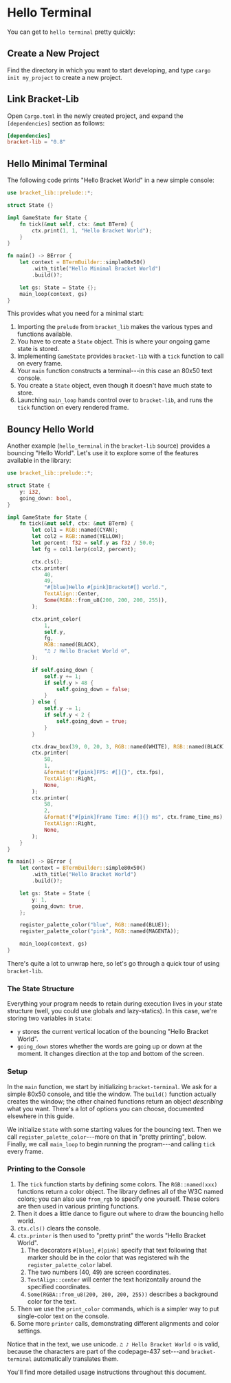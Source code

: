 # Hello Terminal

You can get to `hello terminal` pretty quickly:

## Create a New Project

Find the directory in which you want to start developing, and type `cargo init my_project` to create a new project.

## Link Bracket-Lib

Open `Cargo.toml` in the newly created project, and expand the `[dependencies]` section as follows:

```toml
[dependencies]
bracket-lib = "0.8"
```

## Hello Minimal Terminal

The following code prints "Hello Bracket World" in a new simple console:

```rust
use bracket_lib::prelude::*;

struct State {}

impl GameState for State {
    fn tick(&mut self, ctx: &mut BTerm) {
        ctx.print(1, 1, "Hello Bracket World");
    }
}

fn main() -> BError {
    let context = BTermBuilder::simple80x50()
        .with_title("Hello Minimal Bracket World")
        .build()?;

    let gs: State = State {};
    main_loop(context, gs)
}
```

This provides what you need for a minimal start:

1. Importing the `prelude` from `bracket_lib` makes the various types and functions available.
2. You have to create a `State` object. This is where your ongoing game state is stored.
3. Implementing `GameState` provides `bracket-lib` with a `tick` function to call on every frame.
4. Your `main` function constructs a terminal---in this case an 80x50 text console.
5. You create a `State` object, even though it doesn't have much state to store.
6. Launching `main_loop` hands control over to `bracket-lib`, and runs the `tick` function on every rendered frame.

## Bouncy Hello World

Another example (`hello_terminal` in the `bracket-lib` source) provides a bouncing "Hello World". Let's use it to explore some of the features available in the library:

```rust
use bracket_lib::prelude::*;

struct State {
    y: i32,
    going_down: bool,
}

impl GameState for State {
    fn tick(&mut self, ctx: &mut BTerm) {
        let col1 = RGB::named(CYAN);
        let col2 = RGB::named(YELLOW);
        let percent: f32 = self.y as f32 / 50.0;
        let fg = col1.lerp(col2, percent);

        ctx.cls();
        ctx.printer(
            40,
            49,
            "#[blue]Hello #[pink]Bracket#[] world.",
            TextAlign::Center,
            Some(RGBA::from_u8(200, 200, 200, 255)),
        );

        ctx.print_color(
            1,
            self.y,
            fg,
            RGB::named(BLACK),
            "♫ ♪ Hello Bracket World ☺",
        );

        if self.going_down {
            self.y += 1;
            if self.y > 48 {
                self.going_down = false;
            }
        } else {
            self.y -= 1;
            if self.y < 2 {
                self.going_down = true;
            }
        }

        ctx.draw_box(39, 0, 20, 3, RGB::named(WHITE), RGB::named(BLACK));
        ctx.printer(
            58,
            1,
            &format!("#[pink]FPS: #[]{}", ctx.fps),
            TextAlign::Right,
            None,
        );
        ctx.printer(
            58,
            2,
            &format!("#[pink]Frame Time: #[]{} ms", ctx.frame_time_ms),
            TextAlign::Right,
            None,
        );
    }
}

fn main() -> BError {
    let context = BTermBuilder::simple80x50()
        .with_title("Hello Bracket World")
        .build()?;

    let gs: State = State {
        y: 1,
        going_down: true,
    };

    register_palette_color("blue", RGB::named(BLUE));
    register_palette_color("pink", RGB::named(MAGENTA));

    main_loop(context, gs)
}
```

There's quite a lot to unwrap here, so let's go through a quick tour of using `bracket-lib`.

### The State Structure

Everything your program needs to retain during execution lives in your state structure (well, you could use globals and lazy-statics). In this case, we're storing two variables in `State`:

* `y` stores the current vertical location of the bouncing "Hello Bracket World".
* `going_down` stores whether the words are going up or down at the moment. It changes direction at the top and bottom of the screen.

### Setup

In the `main` function, we start by initializing `bracket-terminal`. We ask for a simple 80x50 console, and title the window. The `build()` function actually creates the window; the other chained functions return an object *describing* what you want. There's a lot of options you can choose, documented elsewhere in this guide.

We initialize `State` with some starting values for the bouncing text. Then we call `register_palette_color`---more on that in "pretty printing", below. Finally, we call `main_loop` to begin running the program---and calling `tick` every frame.

### Printing to the Console

1. The `tick` function starts by defining some colors. The `RGB::named(xxx)` functions return a color object. The library defines all of the W3C named colors; you can also use `from_rgb` to specify one yourself. These colors are then used in various printing functions.
2. Then it does a little dance to figure out where to draw the bouncing hello world.
3. `ctx.cls()` clears the console.
4. `ctx.printer` is then used to "pretty print" the words "Hello Bracket World". 
    1. The decorators `#[blue]`, `#[pink]` specify that text following that marker should be in the color that was registered wih the `register_palette_color` label.
    2. The two numbers (40, 49) are screen coordinates.
    3. `TextAlign::center` will center the text horizontally around the specified coordinates.
    4. `Some(RGBA::from_u8(200, 200, 200, 255))` describes a background color for the text.
5. Then we use the `print_color` commands, which is a simpler way to put single-color text on the console.
6. Some more `printer` calls, demonstrating different alignments and color settings.

Notice that in the text, we use unicode. `♫ ♪ Hello Bracket World ☺` is valid, because the characters are part of the codepage-437 set---and `bracket-terminal` automatically translates them.

You'll find more detailed usage instructions throughout this document.